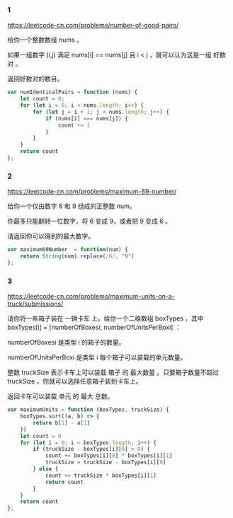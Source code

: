 ### 1

https://leetcode-cn.com/problems/number-of-good-pairs/

给你一个整数数组 nums 。

如果一组数字 (i,j) 满足 nums[i] == nums[j] 且 i < j ，就可以认为这是一组 好数对 。

返回好数对的数目。

```js
var numIdenticalPairs = function (nums) {
    let count = 0;
    for (let i = 0; i < nums.length; i++) {
        for (let j = i + 1; j < nums.length; j++) {
            if (nums[i] === nums[j]) {
                count += 1
            }
        }
    }
    return count
};
```

### 2

https://leetcode-cn.com/problems/maximum-69-number/

给你一个仅由数字 6 和 9 组成的正整数 num。

你最多只能翻转一位数字，将 6 变成 9，或者把 9 变成 6 。

请返回你可以得到的最大数字。

```js
var maximum69Number  = function(num) {
    return String(num).replace(/6/, "9")
};
```

### 3

https://leetcode-cn.com/problems/maximum-units-on-a-truck/submissions/

请你将一些箱子装在 一辆卡车 上。给你一个二维数组 boxTypes ，其中 boxTypes[i] = [numberOfBoxesi, numberOfUnitsPerBoxi] ：

numberOfBoxesi 是类型 i 的箱子的数量。

numberOfUnitsPerBoxi 是类型 i 每个箱子可以装载的单元数量。

整数 truckSize 表示卡车上可以装载 箱子 的 最大数量 。只要箱子数量不超过 truckSize ，你就可以选择任意箱子装到卡车上。

返回卡车可以装载 单元 的 最大 总数。

```js
var maximumUnits = function (boxTypes, truckSize) {
    boxTypes.sort((a, b) => {
        return b[1] - a[1]
    })
    let count = 0
    for (let i = 0; i < boxTypes.length; i++) {
        if (truckSize - boxTypes[i][0] > 0) {
            count += boxTypes[i][0] * boxTypes[i][1]
            truckSize = truckSize - boxTypes[i][0]
        } else {
            count += truckSize * boxTypes[i][1]
            return count
        }
    }
    return count
};
```